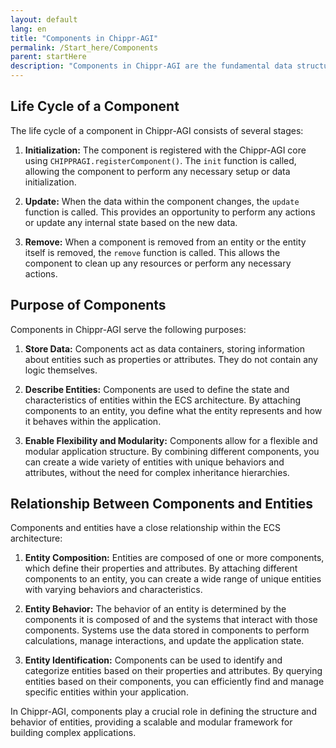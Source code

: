 ```yaml
---
layout: default
lang: en
title: "Components in Chippr-AGI"
permalink: /Start_here/Components
parent: startHere 
description: "Components in Chippr-AGI are the fundamental data structures that define the properties and attributes of entities within the Entity-Component-System (ECS) architecture. They work in conjunction with systems to create the behavior and functionality of the application."
---
```


## Life Cycle of a Component

The life cycle of a component in Chippr-AGI consists of several stages:

1. **Initialization:** The component is registered with the Chippr-AGI core using `CHIPPRAGI.registerComponent()`. The `init` function is called, allowing the component to perform any necessary setup or data initialization.


2. **Update:** When the data within the component changes, the `update` function is called. This provides an opportunity to perform any actions or update any internal state based on the new data.



3. **Remove:** When a component is removed from an entity or the entity itself is removed, the `remove` function is called. This allows the component to clean up any resources or perform any necessary actions.

## Purpose of Components

Components in Chippr-AGI serve the following purposes:

1. **Store Data:** Components act as data containers, storing information about entities such as properties or attributes. They do not contain any logic themselves.

2. **Describe Entities:** Components are used to define the state and characteristics of entities within the ECS architecture. By attaching components to an entity, you define what the entity represents and how it behaves within the application.

3. **Enable Flexibility and Modularity:** Components allow for a flexible and modular application structure. By combining different components, you can create a wide variety of entities with unique behaviors and attributes, without the need for complex inheritance hierarchies.

## Relationship Between Components and Entities

Components and entities have a close relationship within the ECS architecture:

1. **Entity Composition:** Entities are composed of one or more components, which define their properties and attributes. By attaching different components to an entity, you can create a wide range of unique entities with varying behaviors and characteristics.

2. **Entity Behavior:** The behavior of an entity is determined by the components it is composed of and the systems that interact with those components. Systems use the data stored in components to perform calculations, manage interactions, and update the application state.

3. **Entity Identification:** Components can be used to identify and categorize entities based on their properties and attributes. By querying entities based on their components, you can efficiently find and manage specific entities within your application.

In Chippr-AGI, components play a crucial role in defining the structure and behavior of entities, providing a scalable and modular framework for building complex applications.